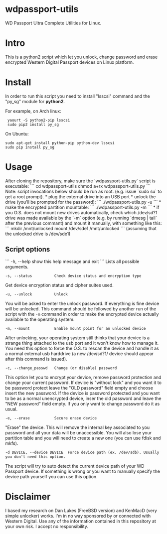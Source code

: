 # wdpassport-utils
WD Passport Ultra Complete Utilities for Linux.

<h1> Intro </h1>

This is a python2 script which let you unlock, change password and erase encrypted Western Digital Passport devices on Linux platform.

<h1> Install </h1>

In order to run this script you need to install "lsscsi" command and the "py_sg" module for <b>python2</b>. 

For example, on Arch linux:
```
 yaourt -S python2-pip lsscsi
 sudo pip2 install py_sg
```

On Ubuntu:
```
sudo apt-get install python-pip python-dev lsscsi
sudo pip install py_sg
```


<h1> Usage </h1>
After cloning the repository, make sure the `wdpassport-utils.py` script is executable:
```
cd wdpassport-utils
chmod a+rx wdpassport-utils.py
```
Note: script invocations below should be run as root. (e.g. issue `sudo su` to get a root prompt).
* plug the external drive into an USB port
* unlock the drive (you'll be prompted for the password):
```
./wdpassport-utils.py -u
```
* make the encrypted partition mountable:
```
./wdpassport-utils.py -m
```
* if you O.S. does not mount new drives automatically, check which /dev/sd?1 drive was made available by the `-m` option
(e.g. by running `dmesg | tail` after the previous commant) and mount it manually, with something like this:
```
mkdir /mnt/unlocked
mount /dev/sde1 /mnt/unlocked
```
(assuming that the unlocked drive is /dev/sde1)

<h2>Script options</h2>
```
-h, --help            show this help message and exit
```
Lists all possible arguments.

```
-s, --status          Check device status and encryption type
```
Get device encryption status and cipher suites used.
```
-u, --unlock          Unlock
```
You will be asked to enter the unlock password. If everything is fine device will be unlocked. This command should be 
followed by another run of the script with the `-m` command in order to make the encrypted device actually available to the operating system.

```
-m, --mount           Enable mount point for an unlocked device
```
After unlocking, your operating system still thinks that your device is a strange thing attached to the usb port and it won't know how to manage it. You need this option to force the O.S. to rescan the device and handle it as a normal external usb harddrive (a new /dev/sd?1/ device should appear after this command is issued).

```
-c, --change_passwd   Change (or disable) password
```
This option let you to encrypt your device, remove password protection and change your current password.
If device is "without lock" and you want it to be password protect leave the "OLD password" field empty and choose insert the new password.
If the device is password protected and you want to be as a normal unencrypted device, inser the old password and leave the "NEW password" field empty.
If you only want to change password do it as usual.

```
-e, --erase           Secure erase device
```
"Erase" the device. This will remove the internal key associated to you password and all your data will be unaccessible. You will also lose your partition table and you will need to create a new one (you can use fdisk and mkfs).

```
-d DEVICE, --device DEVICE  Force device path (ex. /dev/sdb). Usually you don't need this option.
```
The script will try to auto detect the current device path of your WD Passport device.
If something is wrong or you want to manually specify the device path yourself you can use this option.

<h1>Disclaimer</h1>
I based my research on Dan Lukes (FreeBSD version) and KenMacD (very simple unlocker) works. 
I'm in no way sponsored by or connected with Western Digital.
Use any of the information contained in this repository at your own risk. I accept no
responsibility.

